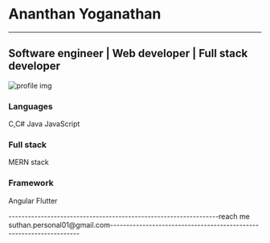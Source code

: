 # Ananthan Yoganathan
-------------------------------------------------------------------------------------------------------------------------------------------------------------------------
## Software engineer | Web developer | Full stack developer

![profile img](https://camo.githubusercontent.com/a433273b618d7b8c2569ba6013774adf910ae8e3da45eaff176f64781bfd53fc/68747470733a2f2f72617069646170692e636f6d2f626c6f672f77702d636f6e74656e742f75706c6f6164732f323031372f30312f6f63746f6361742e676966)


### Languages
C,C#
Java
JavaScript

### Full stack
MERN stack

### Framework
Angular
Flutter


-----------------------------------------------------------------reach me suthan.personal01@gmail.com--------------------------------------------------------------------

<!---
yoganathanAnanthan/yoganathanAnanthan is a ✨ special ✨ repository because its `README.md` (this file) appears on your GitHub profile.
You can click the Preview link to take a look at your changes.
--->
